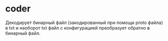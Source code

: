 # coder
Декодирует бинарный файл (закодированный при помощи proto файла) в txt и наоборот txt файл с конфигурацией преобразует обратно в бинарный файл.
